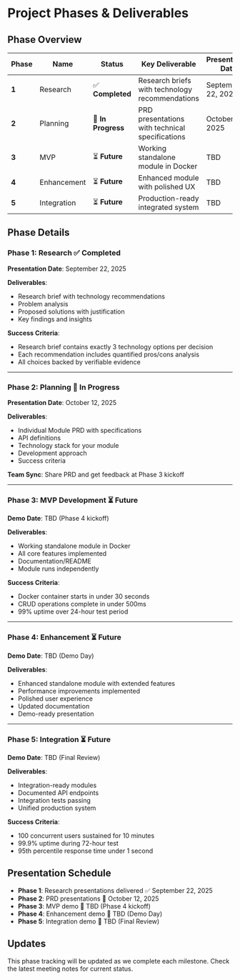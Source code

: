 # Project Phases & Deliverables

## Phase Overview

| Phase | Name | Status | Key Deliverable | Presentation Date |
|-------|------|--------|-----------------|------------------|
| **1** | Research | ✅ **Completed** | Research briefs with technology recommendations | September 22, 2025 |
| **2** | Planning | 🔄 **In Progress** | PRD presentations with technical specifications | October 12, 2025 |
| **3** | MVP | ⏳ **Future** | Working standalone module in Docker | TBD |
| **4** | Enhancement | ⏳ **Future** | Enhanced module with polished UX | TBD |
| **5** | Integration | ⏳ **Future** | Production-ready integrated system | TBD |

## Phase Details

### Phase 1: Research ✅ **Completed**
**Presentation Date**: September 22, 2025

**Deliverables**:

- Research brief with technology recommendations
- Problem analysis
- Proposed solutions with justification
- Key findings and insights

**Success Criteria**:

- Research brief contains exactly 3 technology options per decision
- Each recommendation includes quantified pros/cons analysis
- All choices backed by verifiable evidence

---

### Phase 2: Planning 🔄 **In Progress**
**Presentation Date**: October 12, 2025

**Deliverables**:

- Individual Module PRD with specifications
- API definitions
- Technology stack for your module
- Development approach
- Success criteria

**Team Sync**: Share PRD and get feedback at Phase 3 kickoff

---

### Phase 3: MVP Development ⏳ **Future**
**Demo Date**: TBD (Phase 4 kickoff)

**Deliverables**:

- Working standalone module in Docker
- All core features implemented
- Documentation/README
- Module runs independently

**Success Criteria**:

- Docker container starts in under 30 seconds
- CRUD operations complete in under 500ms
- 99% uptime over 24-hour test period

---

### Phase 4: Enhancement ⏳ **Future**
**Demo Date**: TBD (Demo Day)

**Deliverables**:

- Enhanced standalone module with extended features
- Performance improvements implemented
- Polished user experience
- Updated documentation
- Demo-ready presentation

---

### Phase 5: Integration ⏳ **Future**
**Demo Date**: TBD (Final Review)

**Deliverables**:

- Integration-ready modules
- Documented API endpoints
- Integration tests passing
- Unified production system

**Success Criteria**:

- 100 concurrent users sustained for 10 minutes
- 99.9% uptime during 72-hour test
- 95th percentile response time under 1 second

## Presentation Schedule

- **Phase 1**: Research presentations delivered ✅ September 22, 2025
- **Phase 2**: PRD presentations 📅 October 12, 2025
- **Phase 3**: MVP demo 📅 TBD (Phase 4 kickoff)
- **Phase 4**: Enhancement demo 📅 TBD (Demo Day)
- **Phase 5**: Integration demo 📅 TBD (Final Review)

## Updates

This phase tracking will be updated as we complete each milestone. Check the latest meeting notes for current status.

